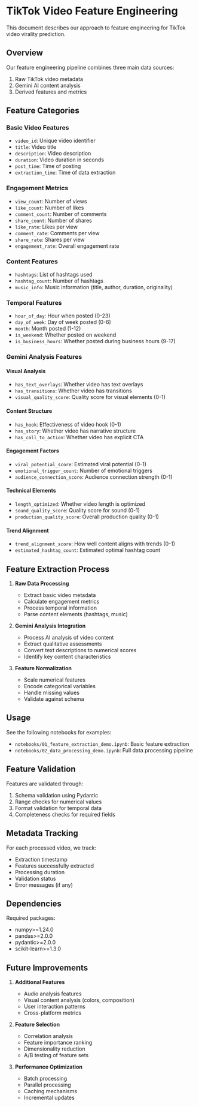 # TikTok Video Feature Engineering

This document describes our approach to feature engineering for TikTok video virality prediction.

## Overview

Our feature engineering pipeline combines three main data sources:

1. Raw TikTok video metadata
2. Gemini AI content analysis
3. Derived features and metrics

## Feature Categories

### Basic Video Features

- `video_id`: Unique video identifier
- `title`: Video title
- `description`: Video description
- `duration`: Video duration in seconds
- `post_time`: Time of posting
- `extraction_time`: Time of data extraction

### Engagement Metrics

- `view_count`: Number of views
- `like_count`: Number of likes
- `comment_count`: Number of comments
- `share_count`: Number of shares
- `like_rate`: Likes per view
- `comment_rate`: Comments per view
- `share_rate`: Shares per view
- `engagement_rate`: Overall engagement rate

### Content Features

- `hashtags`: List of hashtags used
- `hashtag_count`: Number of hashtags
- `music_info`: Music information (title, author, duration, originality)

### Temporal Features

- `hour_of_day`: Hour when posted (0-23)
- `day_of_week`: Day of week posted (0-6)
- `month`: Month posted (1-12)
- `is_weekend`: Whether posted on weekend
- `is_business_hours`: Whether posted during business hours (9-17)

### Gemini Analysis Features

#### Visual Analysis

- `has_text_overlays`: Whether video has text overlays
- `has_transitions`: Whether video has transitions
- `visual_quality_score`: Quality score for visual elements (0-1)

#### Content Structure

- `has_hook`: Effectiveness of video hook (0-1)
- `has_story`: Whether video has narrative structure
- `has_call_to_action`: Whether video has explicit CTA

#### Engagement Factors

- `viral_potential_score`: Estimated viral potential (0-1)
- `emotional_trigger_count`: Number of emotional triggers
- `audience_connection_score`: Audience connection strength (0-1)

#### Technical Elements

- `length_optimized`: Whether video length is optimized
- `sound_quality_score`: Quality score for sound (0-1)
- `production_quality_score`: Overall production quality (0-1)

#### Trend Alignment

- `trend_alignment_score`: How well content aligns with trends (0-1)
- `estimated_hashtag_count`: Estimated optimal hashtag count

## Feature Extraction Process

1. **Raw Data Processing**

   - Extract basic video metadata
   - Calculate engagement metrics
   - Process temporal information
   - Parse content elements (hashtags, music)

2. **Gemini Analysis Integration**

   - Process AI analysis of video content
   - Extract qualitative assessments
   - Convert text descriptions to numerical scores
   - Identify key content characteristics

3. **Feature Normalization**
   - Scale numerical features
   - Encode categorical variables
   - Handle missing values
   - Validate against schema

## Usage

See the following notebooks for examples:

- `notebooks/01_feature_extraction_demo.ipynb`: Basic feature extraction
- `notebooks/02_data_processing_demo.ipynb`: Full data processing pipeline

## Feature Validation

Features are validated through:

1. Schema validation using Pydantic
2. Range checks for numerical values
3. Format validation for temporal data
4. Completeness checks for required fields

## Metadata Tracking

For each processed video, we track:

- Extraction timestamp
- Features successfully extracted
- Processing duration
- Validation status
- Error messages (if any)

## Dependencies

Required packages:

- numpy>=1.24.0
- pandas>=2.0.0
- pydantic>=2.0.0
- scikit-learn>=1.3.0

## Future Improvements

1. **Additional Features**

   - Audio analysis features
   - Visual content analysis (colors, composition)
   - User interaction patterns
   - Cross-platform metrics

2. **Feature Selection**

   - Correlation analysis
   - Feature importance ranking
   - Dimensionality reduction
   - A/B testing of feature sets

3. **Performance Optimization**
   - Batch processing
   - Parallel processing
   - Caching mechanisms
   - Incremental updates
